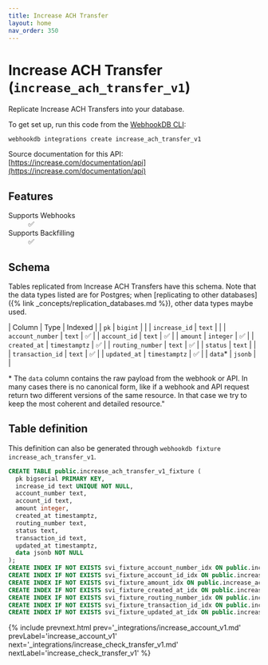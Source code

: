 ```yaml
---
title: Increase ACH Transfer
layout: home
nav_order: 350
---
```


# Increase ACH Transfer (`increase_ach_transfer_v1`)

Replicate Increase ACH Transfers into your database.

To get set up, run this code from the [WebhookDB CLI](https://webhookdb.com/terminal):
```
webhookdb integrations create increase_ach_transfer_v1
```

Source documentation for this API: [https://increase.com/documentation/api](https://increase.com/documentation/api)

## Features

<dl>
<dt>Supports Webhooks</dt>
<dd>✅</dd>
<dt>Supports Backfilling</dt>
<dd>✅</dd>

</dl>

## Schema

Tables replicated from Increase ACH Transfers have this schema.
Note that the data types listed are for Postgres;
when [replicating to other databases]({% link _concepts/replication_databases.md %}),
other data types maybe used.

| Column | Type | Indexed |
| `pk` | `bigint` |  |
| `increase_id` | `text` |  |
| `account_number` | `text` | ✅ |
| `account_id` | `text` | ✅ |
| `amount` | `integer` | ✅ |
| `created_at` | `timestamptz` | ✅ |
| `routing_number` | `text` | ✅ |
| `status` | `text` |  |
| `transaction_id` | `text` | ✅ |
| `updated_at` | `timestamptz` | ✅ |
| `data`* | `jsonb` |  |

<span class="fs-3">* The `data` column contains the raw payload from the webhook or API.
In many cases there is no canonical form, like if a webhook and API request return
two different versions of the same resource.
In that case we try to keep the most coherent and detailed resource."</span>

## Table definition

This definition can also be generated through `webhookdb fixture increase_ach_transfer_v1`.

```sql
CREATE TABLE public.increase_ach_transfer_v1_fixture (
  pk bigserial PRIMARY KEY,
  increase_id text UNIQUE NOT NULL,
  account_number text,
  account_id text,
  amount integer,
  created_at timestamptz,
  routing_number text,
  status text,
  transaction_id text,
  updated_at timestamptz,
  data jsonb NOT NULL
);
CREATE INDEX IF NOT EXISTS svi_fixture_account_number_idx ON public.increase_ach_transfer_v1_fixture (account_number);
CREATE INDEX IF NOT EXISTS svi_fixture_account_id_idx ON public.increase_ach_transfer_v1_fixture (account_id);
CREATE INDEX IF NOT EXISTS svi_fixture_amount_idx ON public.increase_ach_transfer_v1_fixture (amount);
CREATE INDEX IF NOT EXISTS svi_fixture_created_at_idx ON public.increase_ach_transfer_v1_fixture (created_at);
CREATE INDEX IF NOT EXISTS svi_fixture_routing_number_idx ON public.increase_ach_transfer_v1_fixture (routing_number);
CREATE INDEX IF NOT EXISTS svi_fixture_transaction_id_idx ON public.increase_ach_transfer_v1_fixture (transaction_id);
CREATE INDEX IF NOT EXISTS svi_fixture_updated_at_idx ON public.increase_ach_transfer_v1_fixture (updated_at);
```

{% include prevnext.html prev='_integrations/increase_account_v1.md' prevLabel='increase_account_v1' next='_integrations/increase_check_transfer_v1.md' nextLabel='increase_check_transfer_v1' %}
